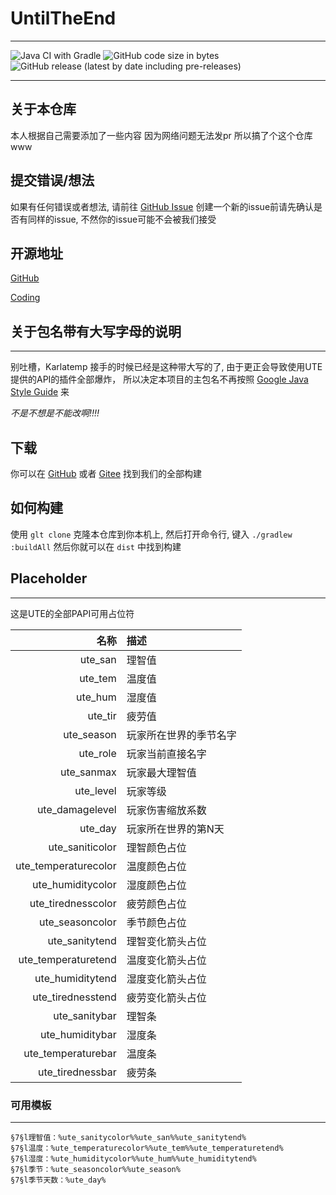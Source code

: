 # UntilTheEnd

---

![Java CI with Gradle](https://github.com/UntilTheEndDev/UntilTheEnd/workflows/Java%20CI%20with%20Gradle/badge.svg)
![GitHub code size in bytes](https://img.shields.io/github/languages/code-size/UntilTheEndDev/UntilTheEnd?style=flat-square)
![GitHub release (latest by date including pre-releases)](https://img.shields.io/github/v/release/UntilTheEndDev/UntilTheEnd?include_prereleases&label=Latest%20Release&style=flat-square)

---

## 关于本仓库
本人根据自己需要添加了一些内容 因为网络问题无法发pr 所以搞了个这个仓库www

## 提交错误/想法
如果有任何错误或者想法, 请前往 [GitHub Issue](https://github.com/UntilTheEndDev/UntilTheEnd/issues?q=is%3Aissue)
创建一个新的issue前请先确认是否有同样的issue, 不然你的issue可能不会被我们接受

## 开源地址

[GitHub](https://github.com/UntilTheEndDev/UntilTheEnd)

[Coding](https://e.coding.net/untiltheend/UntilTheEnd.git)

## 关于包名带有大写字母的说明

---
别吐槽，Karlatemp 接手的时候已经是这种带大写的了,
由于更正会导致使用UTE提供的API的插件全部爆炸，
所以决定本项目的主包名不再按照
[Google Java Style Guide](https://google.github.io/styleguide/javaguide.html)
来

*不是不想是不能改啊!!!!*

## 下载

你可以在 [GitHub](https://github.com/UntilTheEndDev/UntilTheEndReleases/tree/master/shadow/until-the-end)
或者 [Gitee](https://gitee.com/Karlatemp-bot/UntilTheEndReleases/tree/master/releases) 找到我们的全部构建


## 如何构建

使用 `glt clone` 克隆本仓库到你本机上, 然后打开命令行, 键入 `./gradlew :buildAll`
然后你就可以在 `dist` 中找到构建

## Placeholder

----
这是UTE的全部PAPI可用占位符

| 名称  | 描述 |
|----: | :---- |
|ute_san|理智值|
|ute_tem|温度值|
|ute_hum|湿度值|
|ute_tir|疲劳值|
|ute_season|玩家所在世界的季节名字|
|ute_role|玩家当前直接名字|
|ute_sanmax|玩家最大理智值|
|ute_level|玩家等级|
|ute_damagelevel|玩家伤害缩放系数|
|ute_day|玩家所在世界的第N天|
|ute_saniticolor|理智颜色占位|
|ute_temperaturecolor|温度颜色占位|
|ute_humiditycolor|湿度颜色占位|
|ute_tirednesscolor|疲劳颜色占位|
|ute_seasoncolor|季节颜色占位|
|ute_sanitytend|理智变化箭头占位|
|ute_temperaturetend|温度变化箭头占位|
|ute_humiditytend|湿度变化箭头占位|
|ute_tirednesstend|疲劳变化箭头占位|
|ute_sanitybar|理智条|
|ute_humiditybar|湿度条|
|ute_temperaturebar|温度条|
|ute_tirednessbar|疲劳条|

### 可用模板

---

```text
§7§l理智值：%ute_sanitycolor%%ute_san%%ute_sanitytend%
§7§l温度：%ute_temperaturecolor%%ute_tem%%ute_temperaturetend%
§7§l湿度：%ute_humiditycolor%%ute_hum%%ute_humiditytend%
§7§l季节：%ute_seasoncolor%%ute_season%
§7§l季节天数：%ute_day%
```
